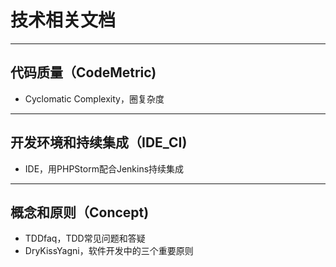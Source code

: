 # 技术相关文档

---
## 代码质量（CodeMetric)

* Cyclomatic Complexity，圈复杂度

---
## 开发环境和持续集成（IDE_CI)

* IDE，用PHPStorm配合Jenkins持续集成

---
## 概念和原则（Concept)

* TDDfaq，TDD常见问题和答疑
* DryKissYagni，软件开发中的三个重要原则
